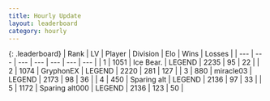 ```yaml
---
title: Hourly Update
layout: leaderboard
category: hourly
---
```


{: .leaderboard}
| Rank | LV | Player | Division | Elo | Wins | Losses |
| --- | --- | --- | --- | --- | --- | --- |
| <span data-change="0">1</span> | 1051 | <span title="ID: 417840">Ice Bear.</span> | LEGEND | <span data-change="0">2235</span> | <span data-change="0">95</span> | <span data-change="0">22</span> |
| <span data-change="0">2</span> | 1074 | <span title="ID: 315148">GryphonEX</span> | LEGEND | <span data-change="0">2220</span> | <span data-change="0">281</span> | <span data-change="0">127</span> |
| <span data-change="0">3</span> | 880 | <span title="ID: 416373">miracle03</span> | LEGEND | <span data-change="20">2173</span> | <span data-change="3">98</span> | <span data-change="0">36</span> |
| <span data-change="1">4</span> | 450 | <span title="ID: 382502">Sparing alt</span> | LEGEND | <span data-change="0">2136</span> | <span data-change="0">97</span> | <span data-change="0">33</span> |
| <span data-change="-1">5</span> | 1172 | <span title="ID: 203132">Sparing alt000</span> | LEGEND | <span data-change="-10">2136</span> | <span data-change="5">123</span> | <span data-change="3">50</span> |